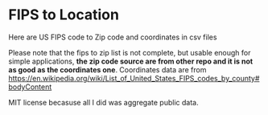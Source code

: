 # FIPS to Location
Here are US FIPS code to Zip code and coordinates in csv files

Please note that the fips to zip list is not complete, but usable enough for simple applications, **the zip code source are from other repo and it is not as good as the coordinates one**.
Coordinates data are from https://en.wikipedia.org/wiki/List_of_United_States_FIPS_codes_by_county#bodyContent 

MIT license becasuse all I did was aggregate public data.
